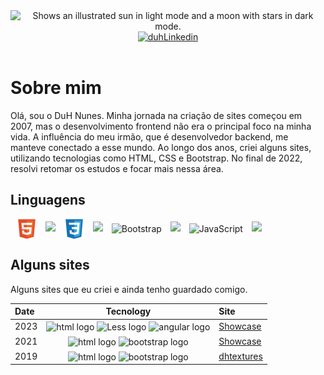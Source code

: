 <div align="center">
    <picture>
        <source media="(prefers-color-scheme: dark)" srcset="https://user-images.githubusercontent.com/25423296/163456776-7f95b81a-f1ed-45f7-b7ab-8fa810d529fa.png">
        <source media="(prefers-color-scheme: light)" srcset="https://user-images.githubusercontent.com/25423296/163456779-a8556205-d0a5-45e2-ac17-42d089e3c3f8.png">
        <img alt="Shows an illustrated sun in light mode and a moon with stars in dark mode." src="https://user-images.githubusercontent.com/25423296/163456779-a8556205-d0a5-45e2-ac17-42d089e3c3f8.png" width="40em" wspace="10">
    </picture>
    <a href="#" target="_blank">
        <img src="https://img.shields.io/badge/LinkedIn-0077B5?style=for-the-badge&logo=linkedin&logoColor=white" alt="duhLinkedin" hspace="10">
    </a>
</div>
<br>


# Sobre mim
Olá, sou o DuH Nunes. Minha jornada na criação de sites começou em 2007, mas o desenvolvimento frontend não era o principal foco na minha vida. A influência do meu irmão, que é desenvolvedor backend, me manteve conectado a esse mundo. Ao longo dos anos, criei alguns sites, utilizando tecnologias como HTML, CSS e Bootstrap. No final de 2022, resolvi retomar os estudos e focar mais nessa área.


## Linguagens

<img src="https://raw.githubusercontent.com/devicons/devicon/master/icons/html5/html5-original.svg" alt="Html" width="32" height="32" align="center" hspace="10"> ![](https://geps.dev/progress/85?dangerColor=800000&warningColor=ff9900&successColor=006600) <img src="https://raw.githubusercontent.com/devicons/devicon/master/icons/css3/css3-original.svg" alt="Css" width="32" height="32" align="center" hspace="10"> ![](https://geps.dev/progress/55?dangerColor-800000&warningColor=ff9900&successColor=006600) <img src="https://cdn.jsdelivr.net/gh/devicons/devicon/icons/bootstrap/bootstrap-original.svg" alt="Bootstrap" width="32" height="32" align="center" hspace="10"> ![](https://geps.dev/progress/60?dangerColor-800000&warningColor=ff9900&successColor=006600) <img src="https://cdn.jsdelivr.net/gh/devicons/devicon/icons/javascript/javascript-original.svg" alt="JavaScript" width="32" height="32" align="center" hspace="10"> ![](https://geps.dev/progress/15?dangerColor-800000&warningColor=ff9900&successColor=006600)

## Alguns sites
Alguns sites que eu criei e ainda tenho guardado comigo.


| Date | Tecnology | Site |
| :--- | :-------: | :--- |
| 2023 | <img src="https://cdn.jsdelivr.net/gh/devicons/devicon/icons/html5/html5-original.svg" alt="html logo" width="20em" align="center"> <img src="https://cdn.jsdelivr.net/gh/devicons/devicon/icons/less/less-plain-wordmark.svg" alt="Less logo" width="20em" align="center"> <img src="https://cdn.jsdelivr.net/gh/devicons/devicon/icons/angularjs/angularjs-original.svg" alt="angular logo" width="20em" align="center"> | [Showcase](https://duhnunes.github.io)
| 2021 | <img src="https://cdn.jsdelivr.net/gh/devicons/devicon/icons/html5/html5-original.svg" alt="html logo" width="20em" align="center"> <img src="https://cdn.jsdelivr.net/gh/devicons/devicon/icons/bootstrap/bootstrap-original.svg" alt="bootstrap logo" width="20em" align="center"> | [Showcase](https://duhnunes.github.io/site/duhshowcase/100/) |
| 2019 | <img src="https://cdn.jsdelivr.net/gh/devicons/devicon/icons/html5/html5-original.svg" alt="html logo" width="20em" align="center"> <img src="https://cdn.jsdelivr.net/gh/devicons/devicon/icons/bootstrap/bootstrap-original.svg" alt="bootstrap logo" width="20em" align="center"> | [dhtextures](https://duhnunes.github.io/site/minecraft/textures/) |
